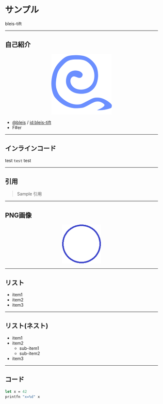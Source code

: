 ﻿# サンプル
bleis-tift

---

## 自己紹介
<div style="text-align:center;">
  <img src="https://raw.githubusercontent.com/bleis-tift/bleis-tift/main/bleis-tift.svg"/>
</div>

* [@bleis](https://twitter.com/bleis) / [id:bleis-tift](https://bleis-tift.hatenablog.com/)
* F#er

---

## インラインコード
test `test` test

---

## 引用
> Sample
> 引用

---

## PNG画像
<div style="text-align:center;">
  <img src="./sample.png"/>
</div>

---

## リスト
* item1
* item2
* item3

---

## リスト(ネスト)
* item1
* item2
   * sub-item1
   * sub-item2
* item3

---

## コード
```fsharp
let x = 42
printfn "x=%d" x
```
